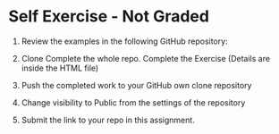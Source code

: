 # Self Exercise - Not Graded

1) Review the examples in the following GitHub repository:

2) Clone Complete the whole repo. Complete the Exercise (Details are inside the HTML file)

3) Push the completed work to your GitHub own clone repository

4) Change visibility to Public from the settings of the repository

5) Submit the link to your repo in this assignment.
